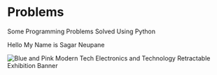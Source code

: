 # Problems
Some Programming Problems Solved Using Python
 

Hello My Name is Sagar Neupane

![Blue and Pink Modern Tech Electronics and Technology Retractable Exhibition Banner](https://user-images.githubusercontent.com/51265864/167561898-fc5c9fd3-6203-411e-894a-3e42970bed3a.png)


